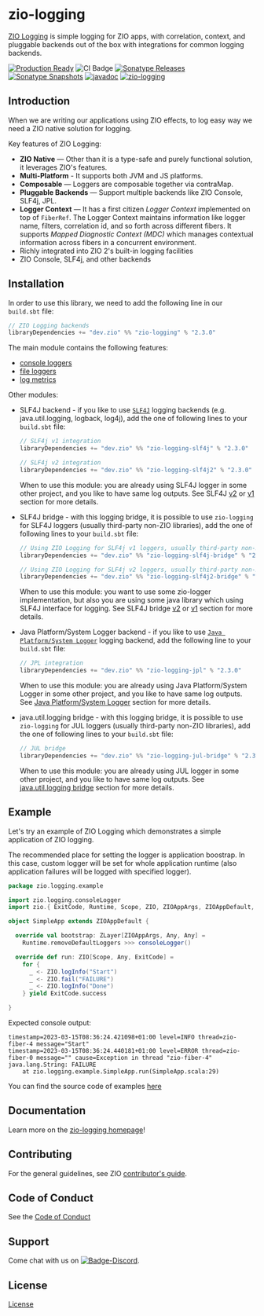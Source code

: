 [//]: # (This file was autogenerated using `zio-sbt-website` plugin via `sbt generateReadme` command.)
[//]: # (So please do not edit it manually. Instead, change "docs/index.md" file or sbt setting keys)
[//]: # (e.g. "readmeDocumentation" and "readmeSupport".)

# zio-logging

[ZIO Logging](https://github.com/zio/zio-logging) is simple logging for ZIO apps, with correlation, context, and pluggable backends out of the box with integrations for common logging backends.

[![Production Ready](https://img.shields.io/badge/Project%20Stage-Production%20Ready-brightgreen.svg)](https://github.com/zio/zio/wiki/Project-Stages) ![CI Badge](https://github.com/zio/zio-logging/workflows/CI/badge.svg) [![Sonatype Releases](https://img.shields.io/nexus/r/https/oss.sonatype.org/dev.zio/zio-logging_2.13.svg?label=Sonatype%20Release)](https://oss.sonatype.org/content/repositories/releases/dev/zio/zio-logging_2.13/) [![Sonatype Snapshots](https://img.shields.io/nexus/s/https/oss.sonatype.org/dev.zio/zio-logging_2.13.svg?label=Sonatype%20Snapshot)](https://oss.sonatype.org/content/repositories/snapshots/dev/zio/zio-logging_2.13/) [![javadoc](https://javadoc.io/badge2/dev.zio/zio-logging-docs_2.13/javadoc.svg)](https://javadoc.io/doc/dev.zio/zio-logging-docs_2.13) [![zio-logging](https://img.shields.io/github/stars/zio/zio-logging?style=social)](https://github.com/zio/zio-logging)

## Introduction

When we are writing our applications using ZIO effects, to log easy way we need a ZIO native solution for logging.

Key features of ZIO Logging:

- **ZIO Native** — Other than it is a type-safe and purely functional solution, it leverages ZIO's features.
- **Multi-Platform** - It supports both JVM and JS platforms.
- **Composable** — Loggers are composable together via contraMap.
- **Pluggable Backends** — Support multiple backends like ZIO Console, SLF4j, JPL.
- **Logger Context** — It has a first citizen _Logger Context_ implemented on top of `FiberRef`. The Logger Context maintains information like logger name, filters, correlation id, and so forth across different fibers. It supports _Mapped Diagnostic Context (MDC)_ which manages contextual information across fibers in a concurrent environment.
- Richly integrated into ZIO 2's built-in logging facilities
- ZIO Console, SLF4j, and other backends

## Installation

In order to use this library, we need to add the following line in our `build.sbt` file:

```scala
// ZIO Logging backends
libraryDependencies += "dev.zio" %% "zio-logging" % "2.3.0"
```

The main module contains the following features: 
* [console loggers](docs/console-logger.md)
* [file loggers](docs/file-logger.md)
* [log metrics](docs/metrics.md)


Other modules:

* SLF4J backend - if you like to use [`SLF4J`](https://www.slf4j.org/) logging backends (e.g. java.util.logging, logback, log4j), add the one of following lines to your `build.sbt` file:

    ```scala
    // SLF4j v1 integration
    libraryDependencies += "dev.zio" %% "zio-logging-slf4j" % "2.3.0"
    
    // SLF4j v2 integration
    libraryDependencies += "dev.zio" %% "zio-logging-slf4j2" % "2.3.0"
    ```
   When to use this module: you are already using SLF4J logger in some other project, and you like to have same log outputs. 
   See SLF4J [v2](docs/slf4j2.md) or [v1](docs/slf4j1.md) section for more details.


* SLF4J bridge - with this logging bridge, it is possible to use `zio-logging` for SLF4J loggers (usually third-party non-ZIO libraries), add the one of following lines to your `build.sbt` file: 

    ```scala
    // Using ZIO Logging for SLF4j v1 loggers, usually third-party non-ZIO libraries
    libraryDependencies += "dev.zio" %% "zio-logging-slf4j-bridge" % "2.3.0"
    
    // Using ZIO Logging for SLF4j v2 loggers, usually third-party non-ZIO libraries
    libraryDependencies += "dev.zio" %% "zio-logging-slf4j2-bridge" % "2.3.0"
    ```

    When to use this module: you want to use some zio-logger implementation, but also you are using some java library which using SLF4J interface for logging.
    See SLF4J bridge [v2](docs/slf4j2-bridge.md) or [v1](docs/slf4j1-bridge.md) section for more details.


* Java Platform/System Logger backend - if you like to use  [`Java Platform/System Logger`](https://openjdk.org/jeps/264) logging backend, add the following line to your `build.sbt` file:

    ```scala
    // JPL integration
    libraryDependencies += "dev.zio" %% "zio-logging-jpl" % "2.3.0"
    ```

    When to use this module: you are already using Java Platform/System Logger in some other project, and you like to have same log outputs.
    See [Java Platform/System Logger](docs/jpl.md) section for more details.


* java.util.logging bridge - with this logging bridge, it is possible to use `zio-logging` for JUL loggers (usually third-party non-ZIO libraries), add the one of following lines to your `build.sbt` file:

    ```scala
    // JUL bridge
    libraryDependencies += "dev.zio" %% "zio-logging-jul-bridge" % "2.3.0"
    ```

  When to use this module: you are already using JUL logger in some other project, and you like to have same log outputs.
  See [java.util.logging bridge](docs/docs/jul-bridge.md) section for more details.


## Example

Let's try an example of ZIO Logging which demonstrates a simple application of ZIO logging.

The recommended place for setting the logger is application boostrap. In this case, custom logger will be set for whole application runtime (also application failures will be logged with specified logger).

[//]: # (TODO: make snippet type-checked using mdoc)

```scala
package zio.logging.example

import zio.logging.consoleLogger
import zio.{ ExitCode, Runtime, Scope, ZIO, ZIOAppArgs, ZIOAppDefault, ZLayer }

object SimpleApp extends ZIOAppDefault {

  override val bootstrap: ZLayer[ZIOAppArgs, Any, Any] =
    Runtime.removeDefaultLoggers >>> consoleLogger()

  override def run: ZIO[Scope, Any, ExitCode] =
    for {
      _ <- ZIO.logInfo("Start")
      _ <- ZIO.fail("FAILURE")
      _ <- ZIO.logInfo("Done")
    } yield ExitCode.success

}
```

Expected console output:

```
timestamp=2023-03-15T08:36:24.421098+01:00 level=INFO thread=zio-fiber-4 message="Start"
timestamp=2023-03-15T08:36:24.440181+01:00 level=ERROR thread=zio-fiber-0 message="" cause=Exception in thread "zio-fiber-4" java.lang.String: FAILURE
	at zio.logging.example.SimpleApp.run(SimpleApp.scala:29)
```

You can find the source code of examples [here](https://github.com/zio/zio-logging/tree/master/examples)

## Documentation

Learn more on the [zio-logging homepage](https://zio.dev/zio-logging)!

## Contributing

For the general guidelines, see ZIO [contributor's guide](https://zio.dev/contributor-guidelines).

## Code of Conduct

See the [Code of Conduct](https://zio.dev/code-of-conduct)

## Support

Come chat with us on [![Badge-Discord]][Link-Discord].

[Badge-Discord]: https://img.shields.io/discord/629491597070827530?logo=discord "chat on discord"
[Link-Discord]: https://discord.gg/2ccFBr4 "Discord"

## License

[License](LICENSE)
